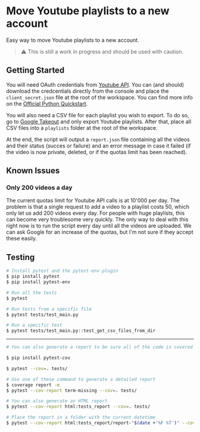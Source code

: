 
# Move Youtube playlists to a new account

Easy way to move Youtube playlists to a new account.

> ⚠️ This is still a work in progress and should be used with caution.

## Getting Started

You will need OAuth credentials from [Youtube API](https://console.cloud.google.com/apis/api/youtube.googleapis.com). You can (and should) download the credcentials directly from the console and place the `client_secret.json` file at the root of the workspace. You can find more info on the [Official Python Quickstart](https://developers.google.com/youtube/v3/quickstart/python).

You will also need a CSV file for each playlist you wish to export. To do so, go to [Google Takeout](https://takeout.google.com/settings/takeout) and only export Youtube playlists. After that, place all CSV files into a `playlists` folder at the root of the workspace.

At the end, the script will output a `report.json` file containing all the videos and their status (succes or failure) and an error message in case it failed (if the video is now private, deleted, or if the quotas limit has been reached). 

## Known Issues

### Only 200 videos a day
The current quotas limit for Youtube API calls is at 10'000 per day. The problem is that a single request to add a video to a playlist costs 50, which only let us add 200 videos every day. For people with huge playlists, this can become very troublesome very quickly. The only way to deal with this right now is to run the script every day until all the videos are uploaded. We can ask Google for an increase of the quotas, but I'm not sure if they accept these easily.

## Testing

```bash
# Install pytest and the pytest-env plugin
$ pip install pytest
$ pip install pytest-env

# Run all the tests
$ pytest

# Run tests from a specific file
$ pytest tests/test_main.py

# Run a specific test
$ pytest tests/test_main.py::test_get_csv_files_from_dir
```
---
```bash
# You can also generate a report to be sure all of the code is covered by the tests using pytest-cov.

$ pip install pytest-cov

$ pytest --cov=. tests/

# Use one of these command to generate a detailed report
$ coverage report -m
$ pytest --cov-report term-missing --cov=. tests/

# You can also generate an HTML report
$ pytest --cov-report html:tests_report --cov=. tests/

# Place the report in a folder with the current datetime
$ pytest --cov-report html:tests_report/report-"$(date +'%F %T')" --cov=. tests/
```